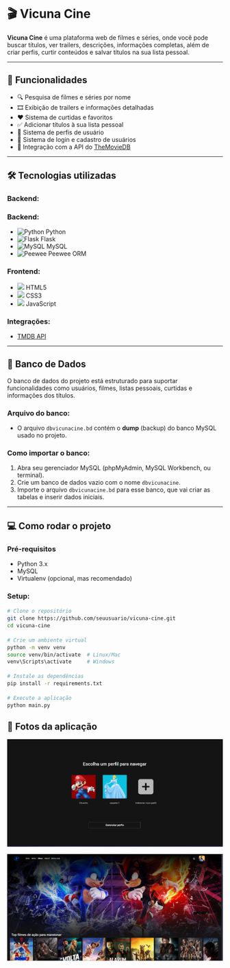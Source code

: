 # 🎬 Vicuna Cine

**Vicuna Cine** é uma plataforma web de filmes e séries, onde você pode buscar títulos, ver trailers, descrições, informações completas, além de criar perfis, curtir conteúdos e salvar títulos na sua lista pessoal.

---

## 🚀 Funcionalidades

- 🔍 Pesquisa de filmes e séries por nome  
- 🎞️ Exibição de trailers e informações detalhadas  
- ❤️ Sistema de curtidas e favoritos  
- ✅ Adicionar títulos à sua lista pessoal  
- 👤 Sistema de perfis de usuário  
- 🔐 Sistema de login e cadastro de usuários  
- 🔗 Integração com a API do [TheMovieDB](https://www.themoviedb.org/)

---

## 🛠️ Tecnologias utilizadas

### Backend:
### Backend:
- <img src="https://cdn.jsdelivr.net/gh/devicons/devicon/icons/python/python-original.svg" alt="Python" width="20" /> Python  
- <img src="https://cdn.jsdelivr.net/gh/devicons/devicon/icons/flask/flask-original.svg" alt="Flask" width="20" /> Flask  
- <img src="https://cdn.jsdelivr.net/gh/devicons/devicon/icons/mysql/mysql-original.svg" alt="MySQL" width="20" /> MySQL  
- <img src="https://cdn.jsdelivr.net/gh/devicons/devicon/icons/python/python-original.svg" alt="Peewee" width="20" /> Peewee ORM  



### Frontend:
- <img src="https://cdn.jsdelivr.net/gh/devicons/devicon/icons/html5/html5-original.svg" width="20" /> HTML5  
- <img src="https://cdn.jsdelivr.net/gh/devicons/devicon/icons/css3/css3-original.svg" width="20" /> CSS3  
- <img src="https://cdn.jsdelivr.net/gh/devicons/devicon/icons/javascript/javascript-original.svg" width="20" /> JavaScript  

### Integrações:
- [TMDB API](https://developers.themoviedb.org/)

---

## 💾 Banco de Dados

O banco de dados do projeto está estruturado para suportar funcionalidades como usuários, filmes, listas pessoais, curtidas e informações dos títulos.

### Arquivo do banco:
- O arquivo `dbvicunacine.bd` contém o **dump** (backup) do banco MySQL usado no projeto.

### Como importar o banco:

1. Abra seu gerenciador MySQL (phpMyAdmin, MySQL Workbench, ou terminal).  
2. Crie um banco de dados vazio com o nome `dbvicunacine`.  
3. Importe o arquivo `dbvicunacine.bd` para esse banco, que vai criar as tabelas e inserir dados iniciais.  

---

## 💻 Como rodar o projeto

### Pré-requisitos
- Python 3.x  
- MySQL  
- Virtualenv (opcional, mas recomendado)  

### Setup:
```bash
# Clone o repositório
git clone https://github.com/seuusuario/vicuna-cine.git
cd vicuna-cine

# Crie um ambiente virtual
python -m venv venv
source venv/bin/activate  # Linux/Mac
venv\Scripts\activate     # Windows

# Instale as dependências
pip install -r requirements.txt

# Execute a aplicação
python main.py
```
## 📸 Fotos da aplicação

![Tela de perfis](static/assets/image.png)

![Tela principal](static/assets/image1.png)
